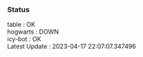 ### Status


table : OK  
hogwarts : DOWN  
icy-bot : OK  
Latest Update : 2023-04-17 22:07:07.347496
